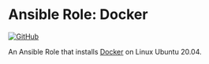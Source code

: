 # Ansible Role: Docker

[![GitHub](https://img.shields.io/github/license/wozorio/ansible-role-docker)](https://github.com/wozorio/ansible-role-docker/blob/main/LICENSE)

An Ansible Role that installs [Docker](https://www.docker.com) on Linux Ubuntu 20.04.
